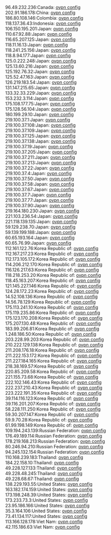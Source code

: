 96.49.232.236:Canada: [ovpn config](vpn/96_49_232_236.ovpn)  
202.91.186.178:China: [ovpn config](vpn/202_91_186_178.ovpn)  
186.80.108.146:Colombia: [ovpn config](vpn/186_80_108_146.ovpn)  
118.137.36.43:Indonesia: [ovpn config](vpn/118_137_36_43.ovpn)  
106.150.195.201:Japan: [ovpn config](vpn/106_150_195_201.ovpn)  
110.67.92.88:Japan: [ovpn config](vpn/110_67_92_88.ovpn)  
116.65.207.125:Japan: [ovpn config](vpn/116_65_207_125.ovpn)  
118.11.16.13:Japan: [ovpn config](vpn/118_11_16_13.ovpn)  
118.241.25.156:Japan: [ovpn config](vpn/118_241_25_156.ovpn)  
118.8.94.177:Japan: [ovpn config](vpn/118_8_94_177.ovpn)  
125.0.222.248:Japan: [ovpn config](vpn/125_0_222_248.ovpn)  
125.13.60.216:Japan: [ovpn config](vpn/125_13_60_216.ovpn)  
125.192.76.32:Japan: [ovpn config](vpn/125_192_76_32.ovpn)  
125.52.47.163:Japan: [ovpn config](vpn/125_52_47_163.ovpn)  
126.219.183.54:Japan: [ovpn config](vpn/126_219_183_54.ovpn)  
131.147.215.65:Japan: [ovpn config](vpn/131_147_215_65.ovpn)  
133.32.33.229:Japan: [ovpn config](vpn/133_32_33_229.ovpn)  
153.232.3.114:Japan: [ovpn config](vpn/153_232_3_114.ovpn)  
175.108.177.75:Japan: [ovpn config](vpn/175_108_177_75.ovpn)  
175.128.56.104:Japan: [ovpn config](vpn/175_128_56_104.ovpn)  
180.199.29.10:Japan: [ovpn config](vpn/180_199_29_10.ovpn)  
219.100.37.1:Japan: [ovpn config](vpn/219_100_37_1.ovpn)  
219.100.37.108:Japan: [ovpn config](vpn/219_100_37_108.ovpn)  
219.100.37.109:Japan: [ovpn config](vpn/219_100_37_109.ovpn)  
219.100.37.125:Japan: [ovpn config](vpn/219_100_37_125.ovpn)  
219.100.37.138:Japan: [ovpn config](vpn/219_100_37_138.ovpn)  
219.100.37.19:Japan: [ovpn config](vpn/219_100_37_19.ovpn)  
219.100.37.205:Japan: [ovpn config](vpn/219_100_37_205.ovpn)  
219.100.37.211:Japan: [ovpn config](vpn/219_100_37_211.ovpn)  
219.100.37.213:Japan: [ovpn config](vpn/219_100_37_213.ovpn)  
219.100.37.22:Japan: [ovpn config](vpn/219_100_37_22.ovpn)  
219.100.37.4:Japan: [ovpn config](vpn/219_100_37_4.ovpn)  
219.100.37.50:Japan: [ovpn config](vpn/219_100_37_50.ovpn)  
219.100.37.58:Japan: [ovpn config](vpn/219_100_37_58.ovpn)  
219.100.37.67:Japan: [ovpn config](vpn/219_100_37_67.ovpn)  
219.100.37.7:Japan: [ovpn config](vpn/219_100_37_7.ovpn)  
219.100.37.77:Japan: [ovpn config](vpn/219_100_37_77.ovpn)  
219.100.37.90:Japan: [ovpn config](vpn/219_100_37_90.ovpn)  
219.164.180.230:Japan: [ovpn config](vpn/219_164_180_230.ovpn)  
221.103.236.54:Japan: [ovpn config](vpn/221_103_236_54.ovpn)  
221.118.139.135:Japan: [ovpn config](vpn/221_118_139_135.ovpn)  
59.129.238.70:Japan: [ovpn config](vpn/59_129_238_70.ovpn)  
59.139.199.188:Japan: [ovpn config](vpn/59_139_199_188.ovpn)  
60.65.193.164:Japan: [ovpn config](vpn/60_65_193_164.ovpn)  
60.65.76.99:Japan: [ovpn config](vpn/60_65_76_99.ovpn)  
112.161.122.76:Korea Republic of: [ovpn config](vpn/112_161_122_76.ovpn)  
112.167.217.23:Korea Republic of: [ovpn config](vpn/112_167_217_23.ovpn)  
112.173.105.172:Korea Republic of: [ovpn config](vpn/112_173_105_172.ovpn)  
114.206.212.170:Korea Republic of: [ovpn config](vpn/114_206_212_170.ovpn)  
116.126.217.63:Korea Republic of: [ovpn config](vpn/116_126_217_63.ovpn)  
118.218.253.20:Korea Republic of: [ovpn config](vpn/118_218_253_20.ovpn)  
118.45.163.207:Korea Republic of: [ovpn config](vpn/118_45_163_207.ovpn)  
121.145.227.146:Korea Republic of: [ovpn config](vpn/121_145_227_146.ovpn)  
124.28.172.23:Korea Republic of: [ovpn config](vpn/124_28_172_23.ovpn)  
14.52.108.136:Korea Republic of: [ovpn config](vpn/14_52_108_136.ovpn)  
14.56.78.129:Korea Republic of: [ovpn config](vpn/14_56_78_129.ovpn)  
175.113.241.10:Korea Republic of: [ovpn config](vpn/175_113_241_10.ovpn)  
175.119.235.86:Korea Republic of: [ovpn config](vpn/175_119_235_86.ovpn)  
175.123.170.208:Korea Republic of: [ovpn config](vpn/175_123_170_208.ovpn)  
175.207.130.48:Korea Republic of: [ovpn config](vpn/175_207_130_48.ovpn)  
183.99.206.81:Korea Republic of: [ovpn config](vpn/183_99_206_81.ovpn)  
1.248.186.50:Korea Republic of: [ovpn config](vpn/1_248_186_50.ovpn)  
203.228.99.203:Korea Republic of: [ovpn config](vpn/203_228_99_203.ovpn)  
210.222.129.138:Korea Republic of: [ovpn config](vpn/210_222_129_138.ovpn)  
211.208.176.18:Korea Republic of: [ovpn config](vpn/211_208_176_18.ovpn)  
211.222.153.172:Korea Republic of: [ovpn config](vpn/211_222_153_172.ovpn)  
211.227.184.165:Korea Republic of: [ovpn config](vpn/211_227_184_165.ovpn)  
218.38.169.57:Korea Republic of: [ovpn config](vpn/218_38_169_57.ovpn)  
220.85.209.58:Korea Republic of: [ovpn config](vpn/220_85_209_58.ovpn)  
221.155.73.68:Korea Republic of: [ovpn config](vpn/221_155_73_68.ovpn)  
222.102.146.43:Korea Republic of: [ovpn config](vpn/222_102_146_43.ovpn)  
222.237.210.43:Korea Republic of: [ovpn config](vpn/222_237_210_43.ovpn)  
223.222.191.35:Korea Republic of: [ovpn config](vpn/223_222_191_35.ovpn)  
39.114.116.123:Korea Republic of: [ovpn config](vpn/39_114_116_123.ovpn)  
39.116.201.207:Korea Republic of: [ovpn config](vpn/39_116_201_207.ovpn)  
58.228.111.250:Korea Republic of: [ovpn config](vpn/58_228_111_250.ovpn)  
59.30.207.147:Korea Republic of: [ovpn config](vpn/59_30_207_147.ovpn)  
59.9.70.28:Korea Republic of: [ovpn config](vpn/59_9_70_28.ovpn)  
61.99.198.149:Korea Republic of: [ovpn config](vpn/61_99_198_149.ovpn)  
109.194.243.139:Russian Federation: [ovpn config](vpn/109_194_243_139.ovpn)  
176.49.189.114:Russian Federation: [ovpn config](vpn/176_49_189_114.ovpn)  
178.219.168.213:Russian Federation: [ovpn config](vpn/178_219_168_213.ovpn)  
80.246.94.210:Russian Federation: [ovpn config](vpn/80_246_94_210.ovpn)  
94.245.132.154:Russian Federation: [ovpn config](vpn/94_245_132_154.ovpn)  
110.168.239.183:Thailand: [ovpn config](vpn/110_168_239_183.ovpn)  
184.22.158.10:Thailand: [ovpn config](vpn/184_22_158_10.ovpn)  
49.228.127.133:Thailand: [ovpn config](vpn/49_228_127_133.ovpn)  
49.228.48.245:Thailand: [ovpn config](vpn/49_228_48_245.ovpn)  
49.228.68.67:Thailand: [ovpn config](vpn/49_228_68_67.ovpn)  
138.229.193.55:United States: [ovpn config](vpn/138_229_193_55.ovpn)  
163.182.174.159:United States: [ovpn config](vpn/163_182_174_159.ovpn)  
173.198.248.39:United States: [ovpn config](vpn/173_198_248_39.ovpn)  
173.233.73.3:United States: [ovpn config](vpn/173_233_73_3.ovpn)  
23.95.186.166:United States: [ovpn config](vpn/23_95_186_166.ovpn)  
35.3.164.106:United States: [ovpn config](vpn/35_3_164_106.ovpn)  
73.41.134.117:United States: [ovpn config](vpn/73_41_134_117.ovpn)  
113.166.128.178:Viet Nam: [ovpn config](vpn/113_166_128_178.ovpn)  
42.115.186.63:Viet Nam: [ovpn config](vpn/42_115_186_63.ovpn)  
